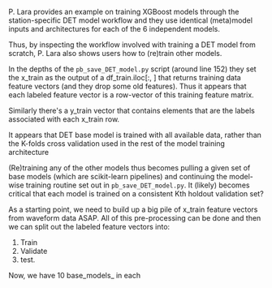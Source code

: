 P. Lara provides an example on training XGBoost models through the station-specific DET model workflow and 
they use identical (meta)model inputs and architectures for each of the 6 independent models.

Thus, by inspecting the workflow involved with training a DET model from scratch, P. Lara also shows users
how to (re)train other models.

In the depths of the `pb_save_DET_model.py` script (around line 152) they set the x_train as the output of a df_train.iloc[:, ] that returns training data feature vectors (and they drop some old features). Thus it appears that each labeled feature vector is a row-vector of this training feature matrix.

Similarly there's a y_train vector that contains elements that are the labels associated with each x_train row.

It appears that DET base model is trained with all available data, rather than the K-folds cross validation used in the rest of the model training architecture

(Re)training any of the other models thus becomes pulling a given set of base models (which are scikit-learn pipelines)
and continuing the model-wise training routine set out in `pb_save_DET_model.py`. It (likely) becomes critical that each model is trained on a consistent Kth holdout validation set?

As a starting point, we need to build up a big pile of x_train feature vectors from waveform data ASAP. All of this pre-processing can be done and then we can split out the labeled feature vectors into:
1) Train
2) Validate
3) test.

Now, we have 10 base_models_ in each